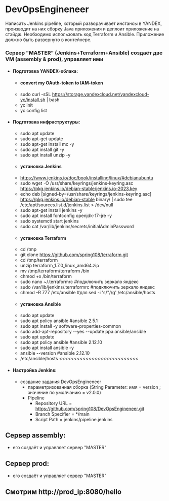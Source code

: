 # DevOpsEngineneer

Написать Jenkins pipeline, который разворачивает инстансы в YANDEX, производит на них сборку Java приложения и деплоит приложение на стэйдж. Необходимо использовать код Terraform и Ansible. Приложение должно быть развернуто в контейнере.

### Сервер "MASTER" (Jenkins+Terraform+Ansible) создаёт две VM (assembly & prod), управляет ими
  - #### Подготовка YANDEX-облака:
    - #### convert my OAuth-token to IAM-token
    - sudo curl -sSL https://storage.yandexcloud.net/yandexcloud-yc/install.sh | bash
    - yc init
    - yc config list
  - #### Подготовка инфраструктуры:
    - sudo apt update
    - sudo apt-get update
    - sudo apt-get install mc -y
    - sudo apt install git -y
    - sudo apt install unzip -y
    - #### установка Jenkins
    - https://www.jenkins.io/doc/book/installing/linux/#debianubuntu
    - sudo wget -O /usr/share/keyrings/jenkins-keyring.asc \
      https://pkg.jenkins.io/debian-stable/jenkins.io-2023.key
    - echo deb [signed-by=/usr/share/keyrings/jenkins-keyring.asc] \
      https://pkg.jenkins.io/debian-stable binary/ | sudo tee \
      /etc/apt/sources.list.d/jenkins.list > /dev/null
    - sudo apt-get install jenkins -y
    - sudo apt install fontconfig openjdk-17-jre -y
    - sudo systemctl start jenkins
    - sudo cat /var/lib/jenkins/secrets/initialAdminPassword
    - #### установка Terraform
    - cd /tmp
    - git clone https://github.com/spring108/terraform.git
    - cd /tmp/terraform
    - unzip terraform_1.7.0_linux_amd64.zip
    - mv /tmp/terraform/terraform /bin
    - chmod +x /bin/terraform
    - sudo nano ~/.terraformrc #подключить зеркало яндекс
    - sudo /var/lib/jenkins/.terraformrc #подключить зеркало яндекс
    - chmod -R 777 /etc/ansible #для sed -i 's/"//g' /etc/ansible/hosts
    - #### установка Ansible
    - sudo apt update
    - sudo apt policy ansible #ansible 2.5.1
    - sudo apt install -y software-properties-common
    - sudo add-apt-repository --yes --update ppa:ansible/ansible
    - sudo apt update
    - sudo apt policy ansible #ansible 2.12.10
    - sudo apt install ansible -y
    - ansible --version #ansible 2.12.10
    - /etc/ansible/hosts <<<<<<<<<<<<<<<<<<<<<<<<<<<
  - #### Настройка Jenkins:
    - создание задания DevOpsEngineneer
      - параметризованная сборка (String Parameter: имя = version ; значение по умолчанию = v2.0.0)
      - Pipeline
        - Repository URL = https://github.com/spring108/DevOpsEngineneer.git
        - Branch Specifier = */main
        - Script Path = jenkins/pipeline.jenkins
## Сервер assembly:
  - его создаёт и управляет сервер "MASTER"
## Сервер prod:
  - его создаёт и управляет сервер "MASTER"
## Смотрим http://prod_ip:8080/hello